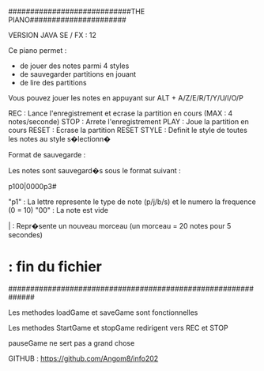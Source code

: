 ############################THE PIANO######################

VERSION JAVA SE / FX : 12

Ce piano permet :

- de jouer des notes parmi 4 styles
- de sauvegarder partitions en jouant
- de lire des partitions

Vous pouvez jouer les notes en appuyant sur ALT + A/Z/E/R/T/Y/U/I/O/P

REC : Lance l'enregistrement et ecrase la partition en cours (MAX : 4 notes/seconde)
STOP : Arrete l'enregistrement
PLAY : Joue la partition en cours
RESET : Ecrase la partition
RESET STYLE : Definit le style de toutes les notes au style s�lectionn�

Format de sauvegarde :

Les notes sont sauvegard�s sous le format suivant :

p100|0000p3#

"p1" : La lettre represente le type de note (p/j/b/s) et le numero la frequence (0 = 10)
"00" : La note est vide

| : Repr�sente un nouveau morceau (un morceau = 20 notes pour 5 secondes)

# : fin du fichier


##############################################################

Les methodes loadGame et saveGame sont fonctionnelles

Les methodes StartGame et stopGame redirigent vers REC et STOP

pauseGame ne sert pas a grand chose

GITHUB : https://github.com/Angom8/info202
